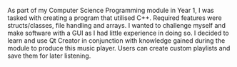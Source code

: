 As part of my Computer Science Programming module in Year 1, I was tasked with creating a program that utilised C++. Required features were structs/classes, file handling and arrays. I wanted to challenge myself and make software with a GUI as I had little experience in doing so. I decided to learn and use Qt Creator in conjunction with knowledge gained during the module to produce this music player. Users can create custom playlists and save them for later listening.
